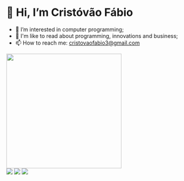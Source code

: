 # 👋 Hi, I’m Cristóvão Fábio
- 👀 I’m interested in computer programming;
- 🌱 I'm like to read about programming, innovations and business;
- 📫 How to reach me: cristovaofabio3@gmail.com

<!---
cristovaofabio/cristovaofabio is a ✨ special ✨ repository because its `README.md` (this file) appears on your GitHub profile.
You can click the Preview link to take a look at your changes.
--->

<img height="300em" src="https://github-readme-stats.vercel.app/api/top-langs/?username=cristovaofabio&hide=css,html"/>

<div>
  <a href="https://www.linkedin.com/in/crist%C3%B3v%C3%A3o-silva-27b86b213/" target="_blank"><img src="https://img.shields.io/badge/-LinkedIn-%230077B5?style=for-the-badge&logo=linkedin&logoColor=white" target="_blank"></a> 
  <a href="https://stackoverflow.com/users/17054257/crist%c3%b3v%c3%a3o-f%c3%a1bio?tab=profile" target="_blank"><img src="https://img.shields.io/badge/-Stackoverflow-FE7A16?style=for-the-badge&logo=stack-overflow&logoColor=white" target="_blank"></a>
  <a href="https://www.buymeacoffee.com/cristovaosilva" target="_blank"><img src="https://img.shields.io/badge/Buy%20Me%20a%20Coffee-ffdd00?style=for-the-badge&logo=buy-me-a-coffee&logoColor=black" target="_blank"></a>
</div>

<!---
![Anurag's GitHub stats](https://github-readme-stats.vercel.app/api?username=cristovaofabio)
--->

